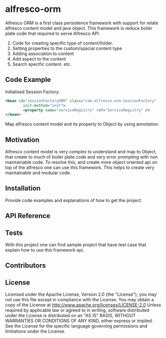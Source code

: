 # alfresco-orm
Alfresco ORM is a first class persistence framework with support for relate alfresco content model and java object. 
This framework is reduce boiler plate code that required to serve Alfresco API.

1. Code for creating specific type of content/folder.
2. Setting properties to the custom/spacial content type
3. Adding association to content
4. Add aspect to the content
5. Search specific content. etc.

## Code Example

Initialised Session Factory.
```xml
<bean id="sessionFactoryORM" class="com.alfresco.orm.SessionFactory"
		init-method="init">
		<property name="serviceRegistry" ref="ServiceRegistry" />
</bean>
```
Map alfresco content model and its property to Object by using annotation.

## Motivation

Alfresco content model is very complex to understand and map to Object, that create to much of boiler plate code and very error prompting with non maintainable code. To resolve this, and create more object oriented api on top of the alfresco one can use this framework. This helps to create very maintainable and modular code.     

## Installation

Provide code examples and explanations of how to get the project.

## API Reference



## Tests

With this project one can find sample project that have test case that explain how to use this framework api.

## Contributors



## License

Licensed under the Apache License, Version 2.0 (the "License");
you may not use this file except in compliance with the License.
You may obtain a copy of the License at
     http://www.apache.org/licenses/LICENSE-2.0
Unless required by applicable law or agreed to in writing, software
distributed under the License is distributed on an "AS IS" BASIS,
WITHOUT WARRANTIES OR CONDITIONS OF ANY KIND, either express or implied.
See the License for the specific language governing permissions and
limitations under the License.